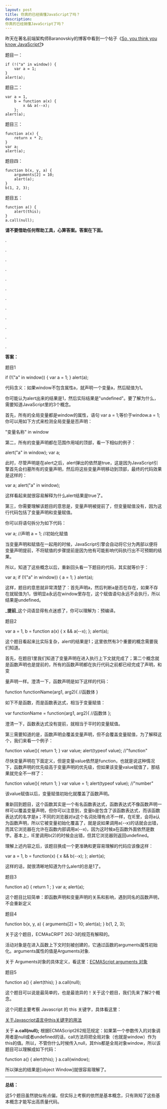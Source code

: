 ```yaml
---
layout: post
title: 你真的已经搞懂JavaScript了吗？
description: 
你真的已经搞懂JavaScript了吗？
---
```


昨天在著名前端架构师Baranovskiy的博客中看到一个帖子《[So, you think you know JavaScript?][0]》

题目一：
    
    if (!("a" in window)) {
        var a = 1;
    }
    alert(a);

题目二：
    
    var a = 1,
        b = function a(x) {
            x && a(--x);
        };
    alert(a);

题目三：
    
    function a(x) {
        return x * 2;
    }
    var a;
    alert(a);

题目四：
    
    function b(x, y, a) {
        arguments[2] = 10;
        alert(a);
    }
    b(1, 2, 3);

题目五：
    
    function a() {
        alert(this);
    }
    a.call(null);

**请不要借助任何帮助工具，心算答案。答案在下面。**

  
.

.

.

.

.

.

.

.

.

.

.

.

**答案：**

题目1

if (!("a" in window)) {     var a = 1; } alert(a);

代码含义：如果window不包含属性a，就声明一个变量a，然后赋值为1。

你可能认为alert出来的结果是1，然后实际结果是"undefined"。要了解为什么，需要知道JavaScript里的3个概念。

首先，所有的全局变量都是window的属性，语句 var a = 1;等价于window.a = 1; 你可以用如下方式来检测全局变量是否声明：

"变量名称" in window

第二，所有的变量声明都在范围作用域的顶部，看一下相似的例子：

alert("a" in window); var a;

此时，尽管声明是在alert之后，alert弹出的依然是true，这是因为JavaScript引擎首先会扫墓所有的变量声明，然后将这些变量声明移动到顶部，最终的代码效果是这样的：

var a; alert("a" in window);

这样看起来就很容易解释为什么alert结果是true了。

第三，你需要理解该题目的意思是，变量声明被提前了，但变量赋值没有，因为这行代码包括了变量声明和变量赋值。

你可以将语句拆分为如下代码：

var a;    //声明 a = 1;    //初始化赋值

当变量声明和赋值在一起用的时候，JavaScript引擎会自动将它分为两部以便将变量声明提前，不将赋值的步骤提前是因为他有可能影响代码执行出不可预期的结果。

所以，知道了这些概念以后，重新回头看一下题目的代码，其实就等价于：

var a; if (!("a" in window)) {     a = 1; } alert(a);

这样，题目的意思就非常清楚了：首先声明a，然后判断a是否在存在，如果不存在就赋值为1，很明显a永远在window里存在，这个赋值语句永远不会执行，所以结果是undefined。

_**提前**_这个词语显得有点迷惑了，你可以理解为：预编译。

题目2

var a = 1,     b = function a(x) {         x && a(--x);     }; alert(a);

这个题目看起来比实际复杂，alert的结果是1；这里依然有3个重要的概念需要我们知道。

首先，在题目1里我们知道了变量声明在进入执行上下文就完成了；第二个概念就是函数声明也是提前的，所有的函数声明都在执行代码之前都已经完成了声明，和变

量声明一样。澄清一下，函数声明是如下这样的代码：

function functionName(arg1, arg2){     //函数体 }

如下不是函数，而是函数表达式，相当于变量赋值：

var functionName = function(arg1, arg2){     //函数体 };

澄清一下，函数表达式没有提前，就相当于平时的变量赋值。

第三需要知道的是，函数声明会覆盖变量声明，但不会覆盖变量赋值，为了解释这个，我们来看一个例子：

function value(){     return 1; } var value; alert(typeof value);    //"function"

尽快变量声明在下面定义，但是变量value依然是function，也就是说这种情况下，函数声明的优先级高于变量声明的优先级，但如果该变量value赋值了，那结果就完全不一样了：

function value(){     return 1; } var value = 1; alert(typeof value);    //"number"

该value赋值以后，变量赋值初始化就覆盖了函数声明。

重新回到题目，这个函数其实是一个有名函数表达式，函数表达式不像函数声明一样可以覆盖变量声明，但你可以注意到，变量b是包含了该函数表达式，而该函数表达式的名字是a；不同的浏览器对a这个名词处理有点不一样，在IE里，会将a认为函数声明，所以它被变量初始化覆盖了，就是说如果调用a(--x)的话就会出错，而其它浏览器在允许在函数内部调用a(--x)，因为这时候a在函数外面依然是数字。基本上，IE里调用b(2)的时候会出错，但其它浏览器则返回undefined。

理解上述内容之后，该题目换成一个更准确和更容易理解的代码应该像这样：

var a = 1,     b = function(x) {         x && b(--x);     }; alert(a);

这样的话，就很清晰地知道为什么alert的总是1了。

题目3

function a() {     return 1 ; } var a; alert(a);

这个题目比较简单：即函数声明和变量声明的关系和影响，遇到同名的函数声明，不会重新定义

题目4

function b(x, y, a) {     arguments\[2\] = 10;     alert(a); } b(1, 2, 3);

关于这个题目，ECMAsCRIPT 262-3的规范有解释的。

活动对象是在进入函数上下文时刻被创建的，它通过函数的arguments属性初始化。arguments属性的值是Arguments对象.

关于 Arguments对象的具体定义，看这里：[ECMAScript arguments 对象][1]

题目5

function a() {     alert(this); } a.call(null);

这个题目可以说是最简单的，也是最诡异的！关于这个题目，我们先来了解2个概念。

这个问题主要考察 Javascript 的 this 关键字，具体看这里：

[关于Javascript语言中this关键字的用法][2]

关于 **a.call(null);** 根据ECMAScript262规范规定：如果第一个参数传入的对象调用者是null或者undefined的话，call方法将把全局对象（也就是window）作为this的值。所以，不管你什么时候传入null，其this都是全局对象window，所以该题目可以理解成如下代码：

function a() {     alert(this); } a.call(window);

所以弹出的结果是\[object Window\]就很容易理解了。

---------------

**总结：**

这5个题目虽然貌似有点偏，但实际上考察的依然是基本概念，只有熟知了这些基本概念才能写出高质量代码。


[0]: http://dmitry.baranovskiy.com/post/91403200
[1]: http://www.w3school.com.cn/js/pro_js_functions_arguments_object.asp
[2]: http://julying.com/blog/this/